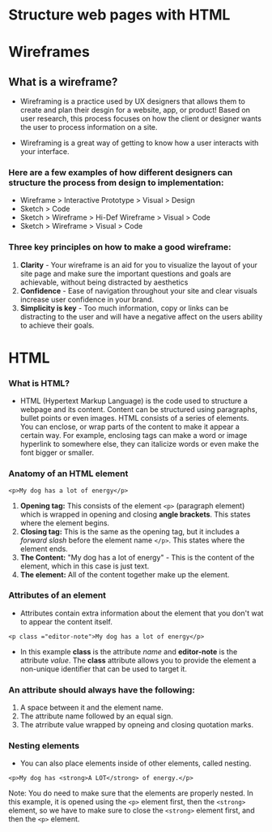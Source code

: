 # Structure web pages with HTML

# Wireframes 
## What is a wireframe?

* Wireframing is a practice used by UX designers that allows them to create and plan their desgin for a website, app, or product!
  Based on user research, this process focuses on how the client or designer wants the user to process information on a site.

* Wireframing is a great way of getting to know how a user interacts with your interface.

### Here are a few examples of how different designers can structure the process from design to implementation:

* Wireframe > Interactive Prototype > Visual > Design 
* Sketch > Code
* Sketch > Wireframe > Hi-Def Wireframe > Visual > Code
* Sketch > Wireframe > Visual > Code

### Three key principles on how to make a good wireframe:

1. **Clarity** - Your wireframe is an aid for you to visualize the layout of your site page and make sure the important questions and goals are achievable, without being distracted by aesthetics
2. **Confidence** - Ease of navigation throughout your site and clear visuals increase user confidence in your brand.
3. **Simplicity is key** - Too much information, copy or links can be distracting to the user and will have a negative affect on the users ability to achieve their goals.

# HTML

### What is HTML?

* HTML (Hypertext Markup Language) is the code used to structure a webpage and its content. Content can be structured using paragraphs, bullet points or even images. 
HTML consists of a series of elements. You can enclose, or wrap parts of the content to make it appear a certain way. For example, enclosing tags can make a word or image hyperlink
to somewhere else, they can italicize words or even make the font bigger or smaller.

### Anatomy of an HTML element

```<p>My dog has a lot of energy</p>```

1. **Opening tag:** This consists of the element ``<p>`` (paragraph element) which is wrapped in opening and closing **angle brackets**. This states where the element begins.
2. **Closing tag:** This is the same as the opening tag, but it includes a *forward slash* before the element name ``</p>``. This states where the element ends.
3. **The Content:** "My dog has a lot of energy" - This is the content of the element, which in this case is just text.
4. **The element:** All of the content together make up the element.

### Attributes of an element

* Attributes contain extra information about the element that you don't wat to appear the content itself.

``` <p class ="editor-note">My dog has a lot of energy</p> ```

* In this example **class** is the attribute *name* and **editor-note** is the attribute *value*. The **class** attribute allows you to provide the element a non-unique identifier 
that can be used to target it.

### An attribute should always have the following: 

1. A space between it and the element name.
2. The attribute name followed by an equal sign.
3. The atrribute value wrapped by opneing and closing quotation marks.

### Nesting elements 

* You can also place elements inside of other elements, called nesting.

``` <p>My dog has <strong>A LOT</strong> of energy.</p> ```

Note: You do need to make sure that the elements are properly nested. In this example, it is opened using the ```<p>``` element first, then the ```<strong>``` element, so we have
to make sure to close the ```<strong>``` element first, and then the ```<p>``` element.



